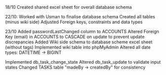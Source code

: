 18/10
Created shared excel sheet for overall database schema

22/10:
Worked with Usman to finalise database schema
Created all tables (minus wiki side)
Adjusted Foreign keys, constraints and data types

23/10
Added passwordLastChanged column to ACCOUNTS
Altered Foreign Key (email) in ACCOUNTS to CASCADE on update to prevent update discrepancies
Added Wiki side schema to database scheme excel sheet (without tags)
Implemented wiki table into phpMyAdmin
Altered all date types: DATETIME -> BIGINT

Implemented db_task_change_state
Altered db_task_update to validate input states
Changed TASKS table "madeBy -> createdBy" for consistency